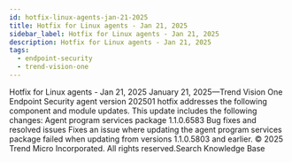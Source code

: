 ```yaml
---
id: hotfix-linux-agents-jan-21-2025
title: Hotfix for Linux agents - Jan 21, 2025
sidebar_label: Hotfix for Linux agents - Jan 21, 2025
description: Hotfix for Linux agents - Jan 21, 2025
tags:
  - endpoint-security
  - trend-vision-one
---
```


 Hotfix for Linux agents - Jan 21, 2025 January 21, 2025—Trend Vision One Endpoint Security agent version 202501 hotfix addresses the following component and module updates. This update includes the following changes: Agent program services package 1.1.0.6583 Bug fixes and resolved issues Fixes an issue where updating the agent program services package failed when updating from versions 1.1.0.5803 and earlier. © 2025 Trend Micro Incorporated. All rights reserved.Search Knowledge Base
